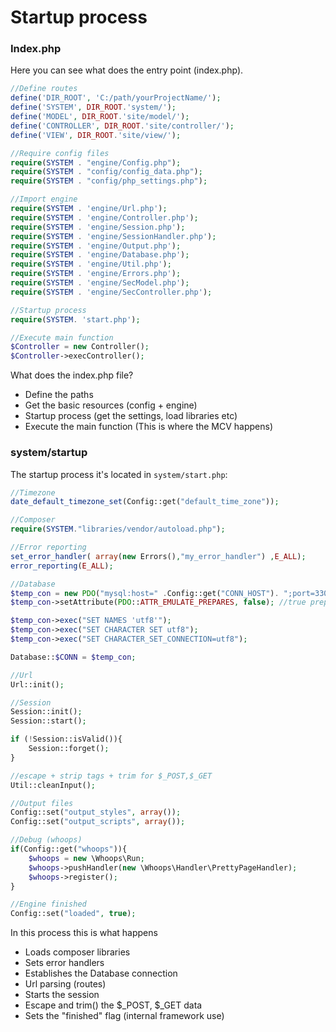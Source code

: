 # Startup process

### Index.php
Here you can see what does the entry point (index.php).

``` php
//Define routes
define('DIR_ROOT', 'C:/path/yourProjectName/');
define('SYSTEM', DIR_ROOT.'system/');
define('MODEL', DIR_ROOT.'site/model/');
define('CONTROLLER', DIR_ROOT.'site/controller/');
define('VIEW', DIR_ROOT.'site/view/');

//Require config files
require(SYSTEM . "engine/Config.php");
require(SYSTEM . "config/config_data.php");
require(SYSTEM . "config/php_settings.php");

//Import engine
require(SYSTEM . 'engine/Url.php');
require(SYSTEM . 'engine/Controller.php');
require(SYSTEM . 'engine/Session.php');
require(SYSTEM . 'engine/SessionHandler.php');
require(SYSTEM . 'engine/Output.php');
require(SYSTEM . 'engine/Database.php');
require(SYSTEM . 'engine/Util.php');
require(SYSTEM . 'engine/Errors.php');
require(SYSTEM . 'engine/SecModel.php');
require(SYSTEM . 'engine/SecController.php');

//Startup process
require(SYSTEM. 'start.php');

//Execute main function
$Controller = new Controller();
$Controller->execController();
```  
  
What does the index.php file?
- Define the paths
- Get the basic resources (config + engine)
- Startup process (get the settings, load libraries etc)
- Execute the main function (This is where the MCV happens)

### system/startup

The startup process it's located in `system/start.php`:

``` php
//Timezone
date_default_timezone_set(Config::get("default_time_zone"));

//Composer
require(SYSTEM."libraries/vendor/autoload.php");

//Error reporting
set_error_handler( array(new Errors(),"my_error_handler") ,E_ALL);
error_reporting(E_ALL);

//Database
$temp_con = new PDO("mysql:host=" .Config::get("CONN_HOST"). ";port=3306;dbname=" . Config::get("CONN_DDBB"), Config::get("CONN_USER"), Config::get("CONN_PASS"));
$temp_con->setAttribute(PDO::ATTR_EMULATE_PREPARES, false); //true prepare statements

$temp_con->exec("SET NAMES 'utf8'");
$temp_con->exec("SET CHARACTER SET utf8");
$temp_con->exec("SET CHARACTER_SET_CONNECTION=utf8");

Database::$CONN = $temp_con;

//Url
Url::init();

//Session
Session::init();
Session::start();

if (!Session::isValid()){
	Session::forget();
}

//escape + strip tags + trim for $_POST,$_GET
Util::cleanInput();

//Output files
Config::set("output_styles", array());
Config::set("output_scripts", array());

//Debug (whoops)
if(Config::get("whoops")){
	$whoops = new \Whoops\Run;
	$whoops->pushHandler(new \Whoops\Handler\PrettyPageHandler);
	$whoops->register();
}

//Engine finished
Config::set("loaded", true);
```

In this process this is what happens

- Loads composer libraries
- Sets error handlers
- Establishes the Database connection
- Url parsing (routes)
- Starts the session
- Escape  and trim() the $_POST, $_GET data
- Sets the "finished" flag (internal framework use)	
